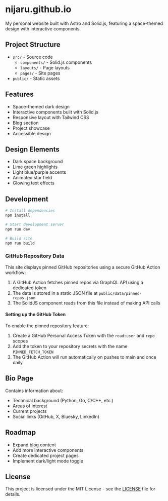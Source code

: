 # nijaru.github.io

My personal website built with Astro and Solid.js, featuring a space-themed design with interactive components.

## Project Structure

- `src/` - Source code
  - `components/` - Solid.js components
  - `layouts/` - Page layouts
  - `pages/` - Site pages
- `public/` - Static assets

## Features

- Space-themed dark design
- Interactive components built with Solid.js
- Responsive layout with Tailwind CSS
- Blog section
- Project showcase
- Accessible design

## Design Elements

- Dark space background
- Lime green highlights
- Light blue/purple accents
- Animated star field
- Glowing text effects

## Development

```bash
# Install dependencies
npm install

# Start development server
npm run dev

# Build site
npm run build
```

### GitHub Repository Data

This site displays pinned GitHub repositories using a secure GitHub Action workflow:

1. A GitHub Action fetches pinned repos via GraphQL API using a dedicated token
2. The data is stored in a static JSON file at `public/data/pinned-repos.json`
3. The SolidJS component reads from this file instead of making API calls

#### Setting up the GitHub Token

To enable the pinned repository feature:

1. Create a GitHub Personal Access Token with the `read:user` and `repo` scopes
2. Add the token to your repository secrets with the name `PINNED_FETCH_TOKEN`
3. The GitHub Action will run automatically on pushes to main and once daily

## Bio Page

Contains information about:
- Technical background (Python, Go, C/C++, etc.)
- Areas of interest
- Current projects
- Social links (GitHub, X, Bluesky, LinkedIn)

## Roadmap

- Expand blog content
- Add more interactive components
- Create dedicated project pages
- Implement dark/light mode toggle

## License

This project is licensed under the MIT License - see the [LICENSE](LICENSE) file for details.
